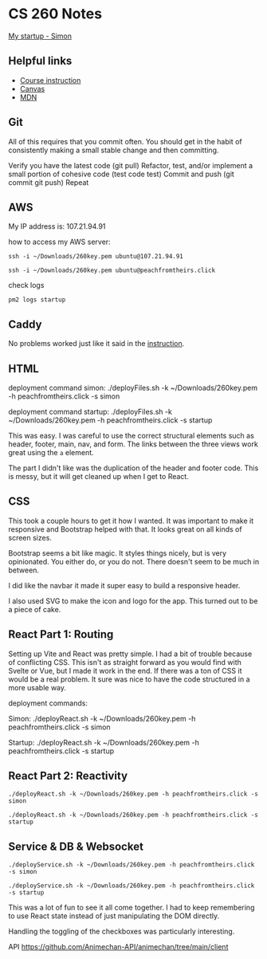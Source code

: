 # CS 260 Notes

[My startup - Simon](https://simon.cs260.click)

## Helpful links

- [Course instruction](https://github.com/webprogramming260)
- [Canvas](https://byu.instructure.com)
- [MDN](https://developer.mozilla.org)

## Git

All of this requires that you commit often. You should get in the habit of consistently making a small stable change and then committing.

Verify you have the latest code (git pull)
Refactor, test, and/or implement a small portion of cohesive code (test code test)
Commit and push (git commit git push)
Repeat

## AWS

My IP address is: 107.21.94.91

how to access my AWS server: 

```
ssh -i ~/Downloads/260key.pem ubuntu@107.21.94.91
```

```
ssh -i ~/Downloads/260key.pem ubuntu@peachfromtheirs.click
```
check logs
```
pm2 logs startup
```


## Caddy

No problems worked just like it said in the [instruction](https://github.com/webprogramming260/.github/blob/main/profile/webServers/https/https.md).

## HTML

deployment command simon: ./deployFiles.sh -k ~/Downloads/260key.pem -h peachfromtheirs.click -s simon

deployment command startup: ./deployFiles.sh -k ~/Downloads/260key.pem -h peachfromtheirs.click -s startup


This was easy. I was careful to use the correct structural elements such as header, footer, main, nav, and form. The links between the three views work great using the `a` element.

The part I didn't like was the duplication of the header and footer code. This is messy, but it will get cleaned up when I get to React.

## CSS

This took a couple hours to get it how I wanted. It was important to make it responsive and Bootstrap helped with that. It looks great on all kinds of screen sizes.

Bootstrap seems a bit like magic. It styles things nicely, but is very opinionated. You either do, or you do not. There doesn't seem to be much in between.

I did like the navbar it made it super easy to build a responsive header.

I also used SVG to make the icon and logo for the app. This turned out to be a piece of cake.

## React Part 1: Routing

Setting up Vite and React was pretty simple. I had a bit of trouble because of conflicting CSS. This isn't as straight forward as you would find with Svelte or Vue, but I made it work in the end. If there was a ton of CSS it would be a real problem. It sure was nice to have the code structured in a more usable way.

deployment commands:

Simon: ./deployReact.sh -k ~/Downloads/260key.pem -h peachfromtheirs.click -s simon

Startup: ./deployReact.sh -k ~/Downloads/260key.pem -h peachfromtheirs.click -s startup

## React Part 2: Reactivity

```
./deployReact.sh -k ~/Downloads/260key.pem -h peachfromtheirs.click -s simon
```

```
./deployReact.sh -k ~/Downloads/260key.pem -h peachfromtheirs.click -s startup
```

## Service & DB & Websocket

```
./deployService.sh -k ~/Downloads/260key.pem -h peachfromtheirs.click -s simon
```

```
./deployService.sh -k ~/Downloads/260key.pem -h peachfromtheirs.click -s startup
```

This was a lot of fun to see it all come together. I had to keep remembering to use React state instead of just manipulating the DOM directly.

Handling the toggling of the checkboxes was particularly interesting.


API https://github.com/Animechan-API/animechan/tree/main/client
